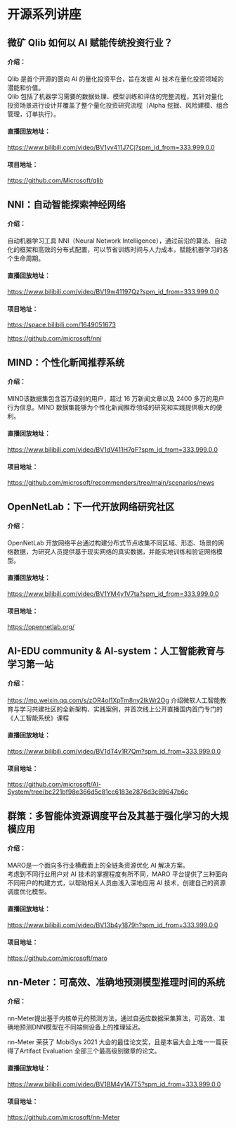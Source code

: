 # 开源系列讲座
##  微矿 Qlib 如何以 AI 赋能传统投资行业？
#### 介绍：
Qlib 是首个开源的面向 AI 的量化投资平台，旨在发掘 AI 技术在量化投资领域的潜能和价值。  
Qlib 包括了机器学习需要的数据处理、模型训练和评估的完整流程，其针对量化投资场景进行设计并覆盖了整个量化投资研究流程（Alpha 挖掘、风险建模、组合管理，订单执行）。
#### 直播回放地址：
https://www.bilibili.com/video/BV1yv411J7Cj?spm_id_from=333.999.0.0
#### 项目地址：
https://github.com/Microsoft/qlib  
  
  

## NNI：自动智能探索神经网络
#### 介绍：

自动机器学习工具 NNI（Neural Network Intelligence），通过前沿的算法、自动化的框架和高效的分布式配置，可以节省训练时间与人力成本，赋能机器学习的各个生命周期。
#### 直播回放地址：
https://www.bilibili.com/video/BV19w41197Qz?spm_id_from=333.999.0.0
#### 项目地址：
https://space.bilibili.com/1649051673  

https://github.com/microsoft/nni


## MIND：个性化新闻推荐系统
#### 介绍：
MIND该数据集包含百万级别的用户，超过 16 万新闻文章以及 2400 多万的用户行为信息。MIND 数据集能够为个性化新闻推荐领域的研究和实践提供极大的便利。
#### 直播回放地址：
https://www.bilibili.com/video/BV1dV411H7qF?spm_id_from=333.999.0.0
#### 项目地址：
https://github.com/microsoft/recommenders/tree/main/scenarios/news


## OpenNetLab：下一代开放网络研究社区
#### 介绍：
OpenNetLab 开放网络平台通过构建分布式节点收集不同区域、形态、场景的网络数据，为研究人员提供基于现实网络的真实数据，并能实地训练和验证网络模型。
#### 直播回放地址：
https://www.bilibili.com/video/BV1YM4y1V7ta?spm_id_from=333.999.0.0
#### 项目地址：
https://opennetlab.org/

## AI-EDU community & AI-system：人工智能教育与学习第一站
#### 介绍：
https://mp.weixin.qq.com/s/zOR4ol1XpTm8ny2IkWr2Og
介绍微软人工智能教育与学习共建社区的全新架构、实践案例，并首次线上公开直播国内首门专门的《人工智能系统》课程
#### 直播回放地址：
https://www.bilibili.com/video/BV1dT4y1R7Qm?spm_id_from=333.999.0.0
#### 项目地址：
https://github.com/microsoft/AI-System/tree/bc221bf98e366d5c81cc6183e2876d3c89647b6c



## 群策：多智能体资源调度平台及其基于强化学习的大规模应用
#### 介绍：
MARO是一个面向多行业横截面上的全链条资源优化 AI 解决方案。  
考虑到不同行业用户对 AI 技术的掌握程度有所不同，MARO 平台提供了三种面向不同用户的构建方式，以帮助相关人员由浅入深地应用 AI 技术，创建自己的资源调度优化模型。
#### 直播回放地址：
https://www.bilibili.com/video/BV13b4y1879h?spm_id_from=333.999.0.0
#### 项目地址：
https://github.com/microsoft/maro

## nn-Meter：可高效、准确地预测模型推理时间的系统
#### 介绍：
nn-Meter提出基于内核单元的预测方法，通过自适应数据采集算法，可高效、准确地预测DNN模型在不同端侧设备上的推理延迟。 

nn-Meter 荣获了 MobiSys 2021 大会的最佳论文奖，且是本届大会上唯一一篇获得了Artifact Evaluation 全部三个最高级别徽章的论文。 
#### 直播回放地址：
https://www.bilibili.com/video/BV1BM4y1A7T5?spm_id_from=333.999.0.0
#### 项目地址：
https://github.com/microsoft/nn-Meter
